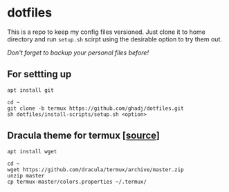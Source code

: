 # dotfiles
This is a repo to keep my config files versioned. Just clone it to home directory and run `setup.sh` scirpt using the desirable option to try them out. 

_Don't forget to backup your personal files before!_

## For settting up
```
apt install git

cd ~
git clone -b termux https://github.com/ghadj/dotfiles.git
sh dotfiles/install-scripts/setup.sh <option>
```

## Dracula theme for termux [[source]](https://draculatheme.com/termux/)
```
apt install wget

cd ~
wget https://github.com/dracula/termux/archive/master.zip
unzip master
cp termux-master/colors.properties ~/.termux/
```

